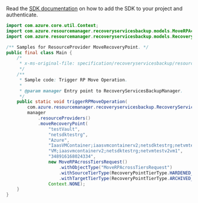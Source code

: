 Read the [SDK documentation](https://github.com/Azure/azure-sdk-for-java/blob/azure-resourcemanager-recoveryservicesbackup_1.0.0-beta.2/sdk/recoveryservicesbackup/azure-resourcemanager-recoveryservicesbackup/README.md) on how to add the SDK to your project and authenticate.

```java
import com.azure.core.util.Context;
import com.azure.resourcemanager.recoveryservicesbackup.models.MoveRPAcrossTiersRequest;
import com.azure.resourcemanager.recoveryservicesbackup.models.RecoveryPointTierType;

/** Samples for ResourceProvider MoveRecoveryPoint. */
public final class Main {
    /*
     * x-ms-original-file: specification/recoveryservicesbackup/resource-manager/Microsoft.RecoveryServices/stable/2021-07-01/examples/TriggerRecoveryPointMove_Post.json
     */
    /**
     * Sample code: Trigger RP Move Operation.
     *
     * @param manager Entry point to RecoveryServicesBackupManager.
     */
    public static void triggerRPMoveOperation(
        com.azure.resourcemanager.recoveryservicesbackup.RecoveryServicesBackupManager manager) {
        manager
            .resourceProviders()
            .moveRecoveryPoint(
                "testVault",
                "netsdktestrg",
                "Azure",
                "IaasVMContainer;iaasvmcontainerv2;netsdktestrg;netvmtestv2vm1",
                "VM;iaasvmcontainerv2;netsdktestrg;netvmtestv2vm1",
                "348916168024334",
                new MoveRPAcrossTiersRequest()
                    .withObjectType("MoveRPAcrossTiersRequest")
                    .withSourceTierType(RecoveryPointTierType.HARDENED_RP)
                    .withTargetTierType(RecoveryPointTierType.ARCHIVED_RP),
                Context.NONE);
    }
}
```
